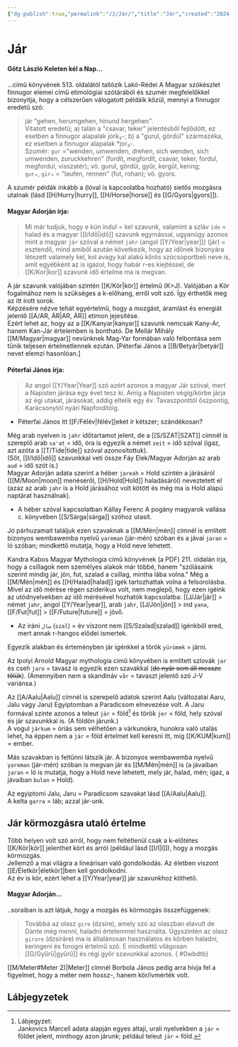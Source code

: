 ```yaml
---
{"dg-publish":true,"permalink":"/J/Jár/","title":"Jár","created":"2024-06-04T16:16","updated":"2025-08-19T00:57"}
---
```



# Jár

#### Götz László Keleten kél a Nap...

...című könyvének 513. oldalától tallózik Lakó-Rédei A Magyar szókészlet finnugor elemei című etimológiai szótárából és szumér megfelelőkkel bizonyítja, hogy a célszerűen válogatott példáik közül, mennyi a finnugor eredetű szó:  
> jár "gehen, herumgehen, hinund hergehen".  
> Vitatott eredetű; a) talán a "csavar, teker" jelentésből fejlődött, ez esetben a finnugor alapalak jork₃-; b) a "gurul, gördül" származéka, ez esetben a finnugor alapalak \*jor₃-.  
> Szumér: `gur` ="wenden, umwenden, drehen, sich wenden, sich umwenden, zuruckkehren" (fordít, megfordít, csavar, teker, fordul, megfordul, visszatér); vö. gurul, gördül, gyűr, kergül, kering;  
> `gur₄`, `gir₈` = "laufen, rennen" (fut, rohan); vö. gyors.  

A szumér példák inkább a (lóval is kapcsolatba hozható) sietős mozgásra utalnak (lásd [[H/Hurry\|hurry]], [[H/Horse\|horse]] és [[G/Gyors\|gyors]]).  

#### Magyar Adorján írja:

> Mi már tudjuk, hogy e kún indul = kel szavunk, valamint a szláv `ide` = halad és a magyar [[I/Idő\|idő]] szavunk egymással, ugyanúgy azonos mint a magyar `jár` szóval a német `jahr` (angol [[Y/Year\|year]]) (jár) = esztendő, mind amiből azután következik, hogy az időnek bizonyára létezett valamely kel, kol avagy kal alakú kőrös szócsoportbeli neve is, amit egyébként az is igazol, hogy habár r-es kiejtéssel, de [[K/Kor\|kor]] szavunk idő értelme ma is megvan.  

A jár szavunk valójában szintén [[K/Kör\|kör]] értelmű (K>J). Valójában a Kör fogalmához nem is szükséges a k-előhang, erről volt szó. Így érthetők meg az itt írott sorok.  
Képzésére nézve tehát egyértelmű, hogy a mozgást, áramlást és energiát jelentő [[A/AR, ÁR\|AR, ÁR]] etimon jejesítése.  
Ezért lehet az, hogy az a [[K/Kanyar\|kanyar]] szavunk nemcsak Kany-Ar, hanem Kan-Jár értelemben is bontható. De Mellár Mihály [[M/Magyar\|magyar]] nevünknek Mag-Yar formában való felbontása sem tűnik teljesen értelmetlennek ezután. \[Péterfai János a [[B/Betyár\|betyár]] nevet elemzi hasonlóan.\]  

#### Péterfai János írja:

> Az angol [[Y/Year\|Year]] szó azért azonos a magyar Jár szóval, mert a Napisten járása egy évet tesz ki. Amíg a Napisten végig/körbe járja az égi utakat, járásokat, addig eltelik egy év. Tavaszponttól őszpontig, Karácsonytól nyári Napfordítóig.  
- Péterfai János itt [[F/Félév\|félév]]eket ír kétszer; szándékosan?

Még arab nyelven is `jahr` időtartamot jelent, de a [[S/SZAT\|SZAT]] címnél is szereplő arab `sa'at` = idő, óra is egyezik a német `zeit` = idő szóval (igaz, azt azóta a [[T/Tide\|tide]] szóval azonosítottuk).  
(Sőt, [[I/Idő\|idő]] szavunkkal veti össze Fáy Elek/Magyar Adorján az arab `aud` = idő szót is.)  
Magyar Adorján adata szerint a héber `jareah` = Hold szintén a járásáról ([[M/Moon\|moon]] menéséről, [[H/Hold\|Hold]] haladásáról) neveztetett el (azaz az arab `jahr` is a Hold járásához volt kötött és még ma is Hold alapú naptárat használnak).   
- A héber szóval kapcsolatban Kállay Ferenc A pogány magyarok vallása c. könyvében [[S/Sárga\|sárga]] szóhoz utasít.

Jó párhuzamait találjuk ezen szavaknak a [[M/Mén\|mén]] címnél is említett bizonyos wembawemba nyelvű `yareman` (jár-mén) szóban és a jávai `jaran` = ló szóban; mindkettő mutatja, hogy a Hold neve lehetett.  

Kandra Kabos Magyar Mythologia című könyvének (a PDF) 211. oldalán írja, hogy a csillagok nem személyes alakok már többé, hanem "szólásaink szerint mindig jár, jön, fut, szalad a csillag, mintha lába volna." Még a [[M/Mén\|mén]] és [[H/Halad\|halad]] igék tartozhattak volna a felsorolásba. Mivel az idő mérése régen sziderikus volt, nem meglepő, hogy ezen igéink az utódnyelvekben az idő mérésével hozhatók kapcsolatba: [[J/Jár\|jár]] > német `jahr`, angol [[Y/Year\|year]], arab `jahr`, [[J/Jön\|jön]] > ind `yana`, [[F/Fut\|fut]] > [[F/Future\|future]] = jövő.  
- Az iráni `سال` (`szal`) = év viszont nem [[S/Szalad\|szalad]] igénkből ered, mert annak r-hangos elődei ismertek.

Egyezik alakban és érteményben jár igénkkel a török `yürümek` = járni.  

Az Ipolyi Arnold Magyar mythologia című könyvében is említett szlovák `jar` és cseh `jaro` = tavasz is egyezik ezen szavakkal (~~de nyár sem áll messze tőlük~~). (Amennyiben nem a skandináv `vår` = tavaszt jelentő szó J-V variánsa.)  

Az [[A/Aalu\|Aalu]] címnél is szerepelő adatok szerint Aalu (változatai Aaru, Jalu vagy Jaru) Egyiptomban a Paradicsom elnevezése volt. A Jaru formával szinte azonos a teleut `jär` = föld[^1] és török `jer` = föld, hely szóval és jár szavunkkal is. (A földön járunk.)  
A vogul `járkum` = óriás sem vélhetően a várkunokra, hunokra való utalás lehet, ha éppen nem a `jár` = föld értelmet kell keresni itt, míg [[K/KUM\|kum]] = ember.  

Más szavakban is feltűnni látszik jár. A bizonyos wembawemba nyelvű `yareman` (jár-mén) szóban is megvan jár és [[M/Mén\|mén]] is (a jávaiban `jaran` = ló is mutatja, hogy a Hold neve lehetett, mely jár, halad, mén; igaz, a jávaiban `bulan` = Hold).  

Az egyiptomi Jalu, Jaru = Paradicsom szavakat lásd [[A/Aalu\|Aalu]].  
A kelta `garra` = láb; azzal jár-unk.  

## Jár körmozgásra utaló értelme

Több helyen volt szó arról, hogy nem feltétlenül csak a k-előtétes [[K/Kör\|kör]] jelenthet kört és arról (például lásd [[I/I\|I]]), hogy a mozgás körmozgás.  
Jellemző a mai világra a lineárisan való gondolkodás. Az életben viszont [[E/Életkör\|életkör]]ben kell gondolkodni.  
Az év is kör, ezért lehet a [[Y/Year\|year]] jár szavunkhoz köthető.  

#### Magyar Adorján...

..soraiban is azt látjuk, hogy a mozgás és körmozgás összefüggenek:  
> Továbbá az olasz `gire` (dzsire), amely szó az olaszban elavult de Dante még menni, haladni értelemmel használta. Úgyszintén az olasz `girare` (dzsiráre) ma is általánosan használatos és körben haladni, keringeni és forogni értelmű szó. E mindkettő világosan [[G/Gyűrű\|gyűrű]] és régi győr szavunkkal azonos.  { #0wbdtb}


[[M/Meter#Meter 2)\|Meter]] címnél Borbola János pedig arra hívja fel a figyelmet, hogy a méter nem hossz-, hanem kör/ívmérték volt.  

## Lábjegyzetek

[^1]: Lábjegyzet:  
Jankovics Marcell adata alapján egyes altaji, urali nyelvekben a `jár` = földet jelent, minthogy azon járunk; például teleut `jär` = föld.  
